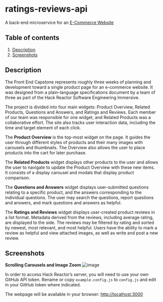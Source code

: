 # ratings-reviews-api

A back-end microservice for an [E-Commerce Website](https://github.com/CradleMountain/wouldawoodshopshopwood)

## Table of contents
1. [Description](#description)
2. [Screenshots](#screenshots)

## Description <a name=”description”></a>
The Front End Capstone represents roughly three weeks of planning and development toward a single product page for an e-commerce website. It was designed from a plain-language specifications document by a team of three as part of the Hack Reactor Software Engineering Immersive.

The project is divided into four main widgets: Product Overview, Related Products, Questions and Answers, and Ratings and Reviews. Each member of our team was responsible for one widget, and Related Products was a collaborative effort. The site also tracks user interaction data, including the time and target element of each click.

The **Product Overview** is the top-most widget on the page. It guides the user through different styles of products and their many images with carousels and thumbnails. The Overview also allows the user to place products into the cart for later purchase.

The **Related Products** widget displays other products to the user and allows the user to navigate to update the Product Overview with these new items. It consists of a display carousel and modals that display product comparison.

The **Questions and Answers** widget displays user-submitted questions relating to a specific product, and the answers corresponding to the individual questions. The user may search the questions, report questions and answers, and mark questions and answers as helpful.

The **Ratings and Reviews** widget displays user-created product reviews in a list format. Metadata derived from the reviews, including average rating, are displayed to the side. The reviews may be filtered by rating and sorted by newest, most relevant, and most helpful. Users have the ability to mark a review as helpful and view attached images, as well as write and post a new review.

## Screenshots <a name=”screenshots></a>

**Scrolling Carousels and Image Zoom**
![image](images/fecGif.gif)

In order to access Hack Reactor’s server, you will need to use your own GitHub API token. Rename or copy `example.config.js` to `config.js` and edit in your GitHub token where indicated.

The webpage will be available in your browser: [http://localhost:3000](http://localhost:3000)
